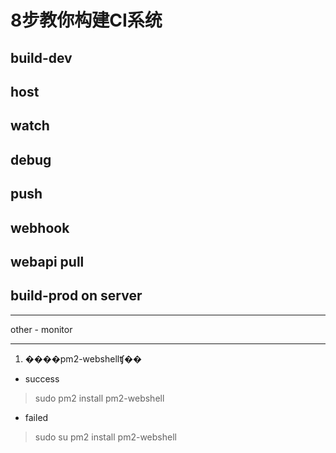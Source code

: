 # 8步教你构建CI系统

## build-dev

## host

## watch

## debug

## push

## webhook

## webapi pull

## build-prod on server


----
other - monitor

----
1. ����pm2-webshellʧ��
- success
> sudo pm2 install pm2-webshell
- failed
> sudo su
> pm2 install pm2-webshell
